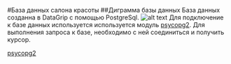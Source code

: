 #База данных салона красоты
##Диграмма базы данных
База данных созданна в DataGrip с помощью PostgreSql.
![alt text](img/shcema.png "Диграмма")​
Для  подключение к базе данных используется используется модуль [psycopg2](https://www.psycopg.org/docs/usage.html).
Для выполнения запроса к базе, необходимо с ней соединиться и получить курсор.


[psycopg2](https://www.psycopg.org/docs/usage.html)